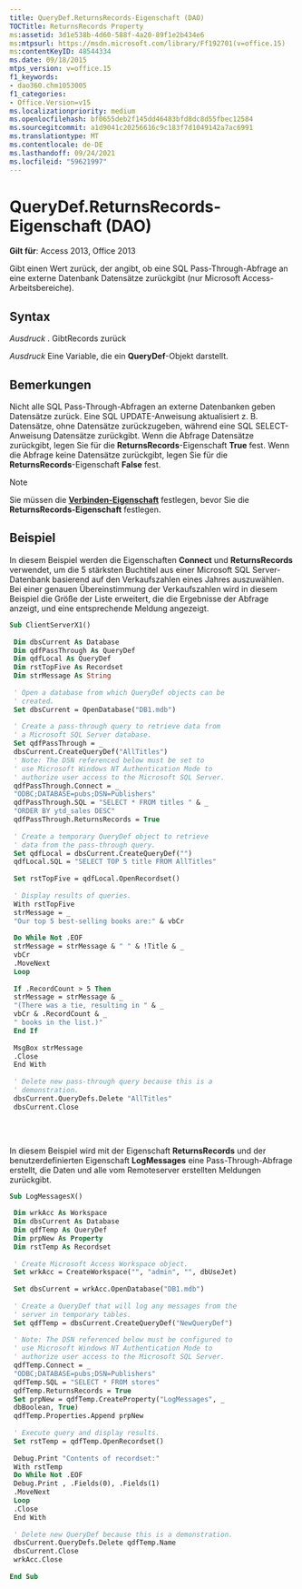 ```yaml
---
title: QueryDef.ReturnsRecords-Eigenschaft (DAO)
TOCTitle: ReturnsRecords Property
ms:assetid: 3d1e538b-4d60-588f-4a20-89f1e2b434e6
ms:mtpsurl: https://msdn.microsoft.com/library/Ff192701(v=office.15)
ms:contentKeyID: 48544334
ms.date: 09/18/2015
mtps_version: v=office.15
f1_keywords:
- dao360.chm1053005
f1_categories:
- Office.Version=v15
ms.localizationpriority: medium
ms.openlocfilehash: bf0655deb2f145dd46483bfd8dc8d55fbec12584
ms.sourcegitcommit: a1d9041c20256616c9c183f7d1049142a7ac6991
ms.translationtype: MT
ms.contentlocale: de-DE
ms.lasthandoff: 09/24/2021
ms.locfileid: "59621997"
---
```

# <a name="querydefreturnsrecords-property-dao"></a>QueryDef.ReturnsRecords-Eigenschaft (DAO)

**Gilt für**: Access 2013, Office 2013

Gibt einen Wert zurück, der angibt, ob eine SQL Pass-Through-Abfrage an eine externe Datenbank Datensätze zurückgibt (nur Microsoft Access-Arbeitsbereiche).

## <a name="syntax"></a>Syntax

*Ausdruck* . GibtRecords zurück

*Ausdruck* Eine Variable, die ein **QueryDef**-Objekt darstellt.

## <a name="remarks"></a>Bemerkungen

Nicht alle SQL Pass-Through-Abfragen an externe Datenbanken geben Datensätze zurück. Eine SQL UPDATE-Anweisung aktualisiert z. B. Datensätze, ohne Datensätze zurückzugeben, während eine SQL SELECT-Anweisung Datensätze zurückgibt. Wenn die Abfrage Datensätze zurückgibt, legen Sie für die **ReturnsRecords**-Eigenschaft **True** fest. Wenn die Abfrage keine Datensätze zurückgibt, legen Sie für die **ReturnsRecords**-Eigenschaft **False** fest.

> [!NOTE]
> Sie müssen die **[Verbinden-Eigenschaft](querydef-connect-property-dao.md)** festlegen, bevor Sie die **ReturnsRecords-Eigenschaft** festlegen.

## <a name="example"></a>Beispiel

In diesem Beispiel werden die Eigenschaften **Connect** und **ReturnsRecords** verwendet, um die 5 stärksten Buchtitel aus einer Microsoft SQL Server-Datenbank basierend auf den Verkaufszahlen eines Jahres auszuwählen. Bei einer genauen Übereinstimmung der Verkaufszahlen wird in diesem Beispiel die Größe der Liste erweitert, die die Ergebnisse der Abfrage anzeigt, und eine entsprechende Meldung angezeigt.

```vb 
Sub ClientServerX1() 
 
 Dim dbsCurrent As Database 
 Dim qdfPassThrough As QueryDef 
 Dim qdfLocal As QueryDef 
 Dim rstTopFive As Recordset 
 Dim strMessage As String 
 
 ' Open a database from which QueryDef objects can be 
 ' created. 
 Set dbsCurrent = OpenDatabase("DB1.mdb") 
 
 ' Create a pass-through query to retrieve data from 
 ' a Microsoft SQL Server database. 
 Set qdfPassThrough = _ 
 dbsCurrent.CreateQueryDef("AllTitles") 
 ' Note: The DSN referenced below must be set to 
 ' use Microsoft Windows NT Authentication Mode to 
 ' authorize user access to the Microsoft SQL Server. 
 qdfPassThrough.Connect = _ 
 "ODBC;DATABASE=pubs;DSN=Publishers" 
 qdfPassThrough.SQL = "SELECT * FROM titles " & _ 
 "ORDER BY ytd_sales DESC" 
 qdfPassThrough.ReturnsRecords = True 
 
 ' Create a temporary QueryDef object to retrieve 
 ' data from the pass-through query. 
 Set qdfLocal = dbsCurrent.CreateQueryDef("") 
 qdfLocal.SQL = "SELECT TOP 5 title FROM AllTitles" 
 
 Set rstTopFive = qdfLocal.OpenRecordset() 
 
 ' Display results of queries. 
 With rstTopFive 
 strMessage = _ 
 "Our top 5 best-selling books are:" & vbCr 
 
 Do While Not .EOF 
 strMessage = strMessage & " " & !Title & _ 
 vbCr 
 .MoveNext 
 Loop 
 
 If .RecordCount > 5 Then 
 strMessage = strMessage & _ 
 "(There was a tie, resulting in " & _ 
 vbCr & .RecordCount & _ 
 " books in the list.)" 
 End If 
 
 MsgBox strMessage 
 .Close 
 End With 
 
 ' Delete new pass-through query because this is a 
 ' demonstration. 
 dbsCurrent.QueryDefs.Delete "AllTitles" 
 dbsCurrent.Close 
 
```

<br/>

In diesem Beispiel wird mit der Eigenschaft **ReturnsRecords** und der benutzerdefinierten Eigenschaft **LogMessages** eine Pass-Through-Abfrage erstellt, die Daten und alle vom Remoteserver erstellten Meldungen zurückgibt.

```vb 
Sub LogMessagesX() 
 
 Dim wrkAcc As Workspace 
 Dim dbsCurrent As Database 
 Dim qdfTemp As QueryDef 
 Dim prpNew As Property 
 Dim rstTemp As Recordset 
 
 ' Create Microsoft Access Workspace object. 
 Set wrkAcc = CreateWorkspace("", "admin", "", dbUseJet) 
 
 Set dbsCurrent = wrkAcc.OpenDatabase("DB1.mdb") 
 
 ' Create a QueryDef that will log any messages from the 
 ' server in temporary tables. 
 Set qdfTemp = dbsCurrent.CreateQueryDef("NewQueryDef") 
 
 ' Note: The DSN referenced below must be configured to 
 ' use Microsoft Windows NT Authentication Mode to 
 ' authorize user access to the Microsoft SQL Server. 
 qdfTemp.Connect = _ 
 "ODBC;DATABASE=pubs;DSN=Publishers" 
 qdfTemp.SQL = "SELECT * FROM stores" 
 qdfTemp.ReturnsRecords = True 
 Set prpNew = qdfTemp.CreateProperty("LogMessages", _ 
 dbBoolean, True) 
 qdfTemp.Properties.Append prpNew 
 
 ' Execute query and display results. 
 Set rstTemp = qdfTemp.OpenRecordset() 
 
 Debug.Print "Contents of recordset:" 
 With rstTemp 
 Do While Not .EOF 
 Debug.Print , .Fields(0), .Fields(1) 
 .MoveNext 
 Loop 
 .Close 
 End With 
 
 ' Delete new QueryDef because this is a demonstration. 
 dbsCurrent.QueryDefs.Delete qdfTemp.Name 
 dbsCurrent.Close 
 wrkAcc.Close 
 
End Sub 
 
```

